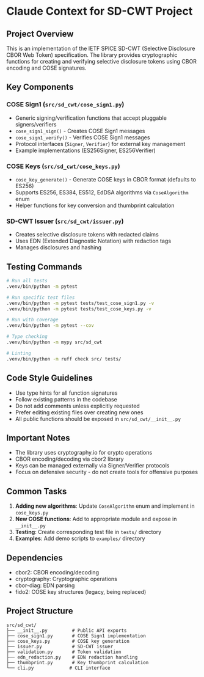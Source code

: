 # Claude Context for SD-CWT Project

## Project Overview
This is an implementation of the IETF SPICE SD-CWT (Selective Disclosure CBOR Web Token) specification. The library provides cryptographic functions for creating and verifying selective disclosure tokens using CBOR encoding and COSE signatures.

## Key Components

### COSE Sign1 (`src/sd_cwt/cose_sign1.py`)
- Generic signing/verification functions that accept pluggable signers/verifiers
- `cose_sign1_sign()` - Creates COSE Sign1 messages
- `cose_sign1_verify()` - Verifies COSE Sign1 messages
- Protocol interfaces (`Signer`, `Verifier`) for external key management
- Example implementations (ES256Signer, ES256Verifier)

### COSE Keys (`src/sd_cwt/cose_keys.py`)
- `cose_key_generate()` - Generate COSE keys in CBOR format (defaults to ES256)
- Supports ES256, ES384, ES512, EdDSA algorithms via `CoseAlgorithm` enum
- Helper functions for key conversion and thumbprint calculation

### SD-CWT Issuer (`src/sd_cwt/issuer.py`)
- Creates selective disclosure tokens with redacted claims
- Uses EDN (Extended Diagnostic Notation) with redaction tags
- Manages disclosures and hashing

## Testing Commands
```bash
# Run all tests
.venv/bin/python -m pytest

# Run specific test files
.venv/bin/python -m pytest tests/test_cose_sign1.py -v
.venv/bin/python -m pytest tests/test_cose_keys.py -v

# Run with coverage
.venv/bin/python -m pytest --cov

# Type checking
.venv/bin/python -m mypy src/sd_cwt

# Linting
.venv/bin/python -m ruff check src/ tests/
```

## Code Style Guidelines
- Use type hints for all function signatures
- Follow existing patterns in the codebase
- Do not add comments unless explicitly requested
- Prefer editing existing files over creating new ones
- All public functions should be exposed in `src/sd_cwt/__init__.py`

## Important Notes
- The library uses cryptography.io for crypto operations
- CBOR encoding/decoding via cbor2 library
- Keys can be managed externally via Signer/Verifier protocols
- Focus on defensive security - do not create tools for offensive purposes

## Common Tasks
1. **Adding new algorithms**: Update `CoseAlgorithm` enum and implement in `cose_keys.py`
2. **New COSE functions**: Add to appropriate module and expose in `__init__.py`
3. **Testing**: Create corresponding test file in `tests/` directory
4. **Examples**: Add demo scripts to `examples/` directory

## Dependencies
- cbor2: CBOR encoding/decoding
- cryptography: Cryptographic operations
- cbor-diag: EDN parsing
- fido2: COSE key structures (legacy, being replaced)

## Project Structure
```
src/sd_cwt/
├── __init__.py         # Public API exports
├── cose_sign1.py       # COSE Sign1 implementation
├── cose_keys.py        # COSE key generation
├── issuer.py           # SD-CWT issuer
├── validation.py       # Token validation
├── edn_redaction.py    # EDN redaction handling
├── thumbprint.py       # Key thumbprint calculation
└── cli.py             # CLI interface
```